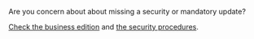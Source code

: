 Are you concern about about missing a security or mandatory update?

[Check the business edition](http://jerome.mouneyrac.com/plugins) and [the security procedures](https://github.com/mouneyrac/moodle-auth_googleoauth2/wiki/Security-procedures).
